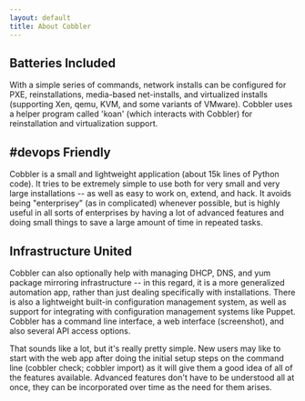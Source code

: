 ```yaml
---
layout: default
title: About Cobbler
---
```


## Batteries Included

With a simple series of commands, network installs can be configured for PXE, reinstallations, media-based net-installs, and virtualized installs (supporting Xen, qemu, KVM, and some variants of VMware). Cobbler uses a helper program called 'koan' (which interacts with Cobbler) for reinstallation and virtualization support.

## #devops Friendly

Cobbler is a small and lightweight application (about 15k lines of Python code). It tries to be extremely simple to use both for very small and very large installations -- as well as easy to work on, extend, and hack. It avoids being "enterprisey" (as in complicated) whenever possible, but is highly useful in all sorts of enterprises by having a lot of advanced features and doing small things to save a large amount of time in repeated tasks.

## Infrastructure United

Cobbler can also optionally help with managing DHCP, DNS, and yum package mirroring infrastructure -- in this regard, it is a more generalized automation app, rather than just dealing specifically with installations. There is also a lightweight built-in configuration management system, as well as support for integrating with configuration management systems like Puppet. Cobbler has a command line interface, a web interface (screenshot), and also several API access options. 

That sounds like a lot, but it's really pretty simple. New users may like to start with the web app after doing the initial setup steps on the command line (cobbler check; cobbler import) as it will give them a good idea of all of the features available. Advanced features don't have to be understood all at once, they can be incorporated over time as the need for them arises.
